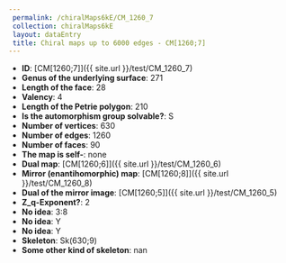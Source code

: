 ```yaml
--- 
 permalink: /chiralMaps6kE/CM_1260_7 
 collection: chiralMaps6kE
 layout: dataEntry
 title: Chiral maps up to 6000 edges - CM[1260;7]
---
```


- **ID**: [CM[1260;7]]({{ site.url }}/test/CM_1260_7)
- **Genus of the underlying surface**: 271
- **Length of the face**: 28
- **Valency**: 4
- **Length of the Petrie polygon**: 210
- **Is the automorphism group solvable?**: S
- **Number of vertices**: 630
- **Number of edges**: 1260
- **Number of faces**: 90
- **The map is self-**: none
- **Dual map**: [CM[1260;6]]({{ site.url }}/test/CM_1260_6)
- **Mirror (enantihomorphic) map**: [CM[1260;8]]({{ site.url }}/test/CM_1260_8)
- **Dual of the mirror image**: [CM[1260;5]]({{ site.url }}/test/CM_1260_5)
- **Z_q-Exponent?**: 2
- **No idea**:  3:8
- **No idea**: Y
- **No idea**: Y
- **Skeleton**: Sk(630;9)
- **Some other kind of skeleton**: nan
